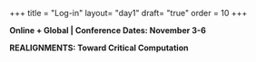 +++
title = "Log-in"
layout= "day1"
draft= "true"
order = 10
+++

**Online + Global | Conference Dates: November 3-6**

**REALIGNMENTS: Toward Critical Computation**


